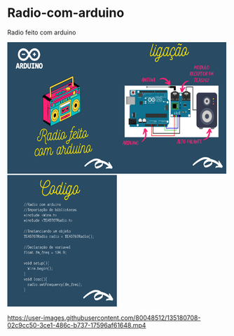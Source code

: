 # Radio-com-arduino
Radio feito com arduino 

<img src="https://github.com/joaoryan/Radio-com-arduino/blob/main/1.png" width="250px" height="300px" /><img src="https://github.com/joaoryan/Radio-com-arduino/blob/main/2.png" width="250px" height="300px"/><img src="https://github.com/joaoryan/Radio-com-arduino/blob/main/3.png" width="250px" height="300px"/>



https://user-images.githubusercontent.com/80048512/135180708-02c9cc50-3ce1-486c-b737-17596af61648.mp4
